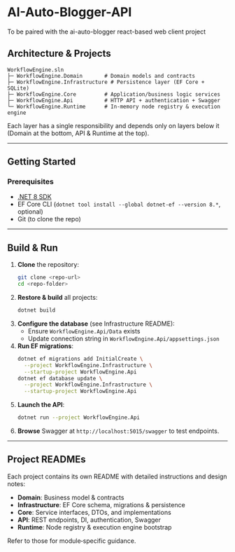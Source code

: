 # AI-Auto-Blogger-API
To be paired with the ai-auto-blogger react-based web client project
## Architecture & Projects

```
WorkflowEngine.sln
├─ WorkflowEngine.Domain       # Domain models and contracts
├─ WorkflowEngine.Infrastructure # Persistence layer (EF Core + SQLite)
├─ WorkflowEngine.Core         # Application/business logic services
├─ WorkflowEngine.Api          # HTTP API + authentication + Swagger
└─ WorkflowEngine.Runtime      # In-memory node registry & execution engine
```

Each layer has a single responsibility and depends only on layers below it (Domain at the bottom, API & Runtime at the top).

---

## Getting Started

### Prerequisites

- [.NET 8 SDK](https://dotnet.microsoft.com/download)  
- EF Core CLI (`dotnet tool install --global dotnet-ef --version 8.*`, optional)  
- Git (to clone the repo)

---

## Build & Run

1. **Clone** the repository:
   ```bash
   git clone <repo-url>
   cd <repo-folder>
   ```
2. **Restore & build** all projects:
   ```bash
   dotnet build
   ```
3. **Configure the database** (see Infrastructure README):
   - Ensure `WorkflowEngine.Api/Data` exists
   - Update connection string in `WorkflowEngine.Api/appsettings.json`
4. **Run EF migrations**:
   ```bash
   dotnet ef migrations add InitialCreate \
     --project WorkflowEngine.Infrastructure \
     --startup-project WorkflowEngine.Api
   dotnet ef database update \
     --project WorkflowEngine.Infrastructure \
     --startup-project WorkflowEngine.Api
   ```
5. **Launch the API**:
   ```bash
   dotnet run --project WorkflowEngine.Api
   ```
6. **Browse** Swagger at `http://localhost:5015/swagger` to test endpoints.

---

## Project READMEs

Each project contains its own README with detailed instructions and design notes:

- **Domain**: Business model & contracts  
- **Infrastructure**: EF Core schema, migrations & persistence  
- **Core**: Service interfaces, DTOs, and implementations  
- **API**: REST endpoints, DI, authentication, Swagger  
- **Runtime**: Node registry & execution engine bootstrap

Refer to those for module‑specific guidance.

